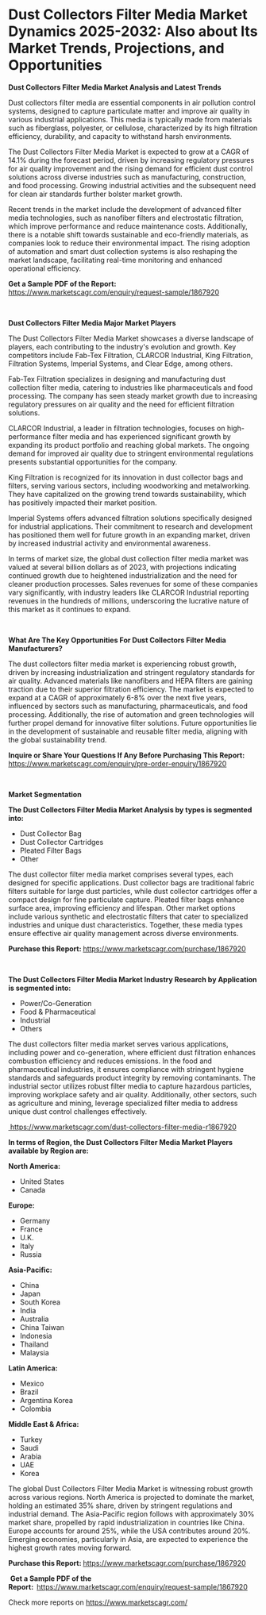 <p><h1>Dust Collectors Filter Media Market Dynamics 2025-2032: Also about Its Market Trends, Projections, and Opportunities</h1></p><p><strong>Dust Collectors Filter Media Market Analysis and Latest Trends</strong></p>
<p><p>Dust collectors filter media are essential components in air pollution control systems, designed to capture particulate matter and improve air quality in various industrial applications. This media is typically made from materials such as fiberglass, polyester, or cellulose, characterized by its high filtration efficiency, durability, and capacity to withstand harsh environments.</p><p>The Dust Collectors Filter Media Market is expected to grow at a CAGR of 14.1% during the forecast period, driven by increasing regulatory pressures for air quality improvement and the rising demand for efficient dust control solutions across diverse industries such as manufacturing, construction, and food processing. Growing industrial activities and the subsequent need for clean air standards further bolster market growth.</p><p>Recent trends in the market include the development of advanced filter media technologies, such as nanofiber filters and electrostatic filtration, which improve performance and reduce maintenance costs. Additionally, there is a notable shift towards sustainable and eco-friendly materials, as companies look to reduce their environmental impact. The rising adoption of automation and smart dust collection systems is also reshaping the market landscape, facilitating real-time monitoring and enhanced operational efficiency.</p></p>
<p><strong>Get a Sample PDF of the Report:&nbsp;</strong> <a href="https://www.marketscagr.com/enquiry/request-sample/1867920?utm_campaign=2566&utm_medium=2&utm_source=Github&utm_content=ia&utm_term=03042025&utm_id=dust-collectors-filter-media">https://www.marketscagr.com/enquiry/request-sample/1867920</a></p>
<p>&nbsp;</p>
<p><strong>Dust Collectors Filter Media Major Market Players</strong></p>
<p><p>The Dust Collectors Filter Media Market showcases a diverse landscape of players, each contributing to the industry's evolution and growth. Key competitors include Fab-Tex Filtration, CLARCOR Industrial, King Filtration, Filtration Systems, Imperial Systems, and Clear Edge, among others.</p><p>Fab-Tex Filtration specializes in designing and manufacturing dust collection filter media, catering to industries like pharmaceuticals and food processing. The company has seen steady market growth due to increasing regulatory pressures on air quality and the need for efficient filtration solutions.</p><p>CLARCOR Industrial, a leader in filtration technologies, focuses on high-performance filter media and has experienced significant growth by expanding its product portfolio and reaching global markets. The ongoing demand for improved air quality due to stringent environmental regulations presents substantial opportunities for the company.</p><p>King Filtration is recognized for its innovation in dust collector bags and filters, serving various sectors, including woodworking and metalworking. They have capitalized on the growing trend towards sustainability, which has positively impacted their market position.</p><p>Imperial Systems offers advanced filtration solutions specifically designed for industrial applications. Their commitment to research and development has positioned them well for future growth in an expanding market, driven by increased industrial activity and environmental awareness.</p><p>In terms of market size, the global dust collection filter media market was valued at several billion dollars as of 2023, with projections indicating continued growth due to heightened industrialization and the need for cleaner production processes. Sales revenues for some of these companies vary significantly, with industry leaders like CLARCOR Industrial reporting revenues in the hundreds of millions, underscoring the lucrative nature of this market as it continues to expand.</p></p>
<p>&nbsp;</p>
<p><strong>What Are The Key Opportunities For Dust Collectors Filter Media Manufacturers?</strong></p>
<p><p>The dust collectors filter media market is experiencing robust growth, driven by increasing industrialization and stringent regulatory standards for air quality. Advanced materials like nanofibers and HEPA filters are gaining traction due to their superior filtration efficiency. The market is expected to expand at a CAGR of approximately 6-8% over the next five years, influenced by sectors such as manufacturing, pharmaceuticals, and food processing. Additionally, the rise of automation and green technologies will further propel demand for innovative filter solutions. Future opportunities lie in the development of sustainable and reusable filter media, aligning with the global sustainability trend.</p></p>
<p><strong>Inquire or Share Your Questions If Any Before Purchasing This Report:</strong> <a href="https://www.marketscagr.com/enquiry/pre-order-enquiry/1867920?utm_campaign=2566&utm_medium=2&utm_source=Github&utm_content=ia&utm_term=03042025&utm_id=dust-collectors-filter-media">https://www.marketscagr.com/enquiry/pre-order-enquiry/1867920</a></p>
<p>&nbsp;</p>
<p><strong>Market Segmentation</strong></p>
<p><strong>The Dust Collectors Filter Media Market Analysis by types is segmented into:</strong></p>
<p><ul><li>Dust Collector Bag</li><li>Dust Collector Cartridges</li><li>Pleated Filter Bags</li><li>Other</li></ul></p>
<p><p>The dust collector filter media market comprises several types, each designed for specific applications. Dust collector bags are traditional fabric filters suitable for large dust particles, while dust collector cartridges offer a compact design for fine particulate capture. Pleated filter bags enhance surface area, improving efficiency and lifespan. Other market options include various synthetic and electrostatic filters that cater to specialized industries and unique dust characteristics. Together, these media types ensure effective air quality management across diverse environments.</p></p>
<p><strong>Purchase this Report:&nbsp;</strong><a href="https://www.marketscagr.com/purchase/1867920?utm_campaign=2566&utm_medium=2&utm_source=Github&utm_content=ia&utm_term=03042025&utm_id=dust-collectors-filter-media">https://www.marketscagr.com/purchase/1867920</a></p>
<p>&nbsp;</p>
<p><strong>The Dust Collectors Filter Media Market Industry Research by Application is segmented into:</strong></p>
<p><ul><li>Power/Co-Generation</li><li>Food & Pharmaceutical</li><li>Industrial</li><li>Others</li></ul></p>
<p><p>The dust collectors filter media market serves various applications, including power and co-generation, where efficient dust filtration enhances combustion efficiency and reduces emissions. In the food and pharmaceutical industries, it ensures compliance with stringent hygiene standards and safeguards product integrity by removing contaminants. The industrial sector utilizes robust filter media to capture hazardous particles, improving workplace safety and air quality. Additionally, other sectors, such as agriculture and mining, leverage specialized filter media to address unique dust control challenges effectively.</p></p>
<p><a href="https://www.marketscagr.com/dust-collectors-filter-media-r1867920?utm_campaign=2566&utm_medium=2&utm_source=Github&utm_content=ia&utm_term=03042025&utm_id=dust-collectors-filter-media">&nbsp;https://www.marketscagr.com/dust-collectors-filter-media-r1867920</a></p>
<p><strong>In terms of Region, the Dust Collectors Filter Media Market Players available by Region are:</strong></p>
<p>
    <p> <strong> North America: </strong>
        <ul>
            <li>United States</li>
            <li>Canada</li>
        </ul>
        </p> 
    <p> <strong> Europe: </strong>
        <ul>
            <li>Germany</li>
            <li>France</li>
            <li>U.K.</li>
            <li>Italy</li>
            <li>Russia</li>
        </ul>
        </p> 
    <p> <strong> Asia-Pacific: </strong>
        <ul>
            <li>China</li>
            <li>Japan</li>
            <li>South Korea</li>
            <li>India</li>
            <li>Australia</li>
            <li>China Taiwan</li>
            <li>Indonesia</li>
            <li>Thailand</li>
            <li>Malaysia</li>
        </ul>
        </p> 
    <p> <strong> Latin America: </strong>
        <ul>
            <li>Mexico</li>
            <li>Brazil</li>
            <li>Argentina Korea</li>
            <li>Colombia</li>
        </ul>
        </p> 
    <p> <strong> Middle East & Africa: </strong>
        <ul>
            <li>Turkey</li>
            <li>Saudi</li>
            <li>Arabia</li>
            <li>UAE</li>
            <li>Korea</li>
        </ul>
    </p>
    </p>
<p><p>The global Dust Collectors Filter Media Market is witnessing robust growth across various regions. North America is projected to dominate the market, holding an estimated 35% share, driven by stringent regulations and industrial demand. The Asia-Pacific region follows with approximately 30% market share, propelled by rapid industrialization in countries like China. Europe accounts for around 25%, while the USA contributes around 20%. Emerging economies, particularly in Asia, are expected to experience the highest growth rates moving forward.</p></p>
<p><strong>Purchase this Report: </strong><a href="https://www.marketscagr.com/purchase/1867920?utm_campaign=2566&utm_medium=2&utm_source=Github&utm_content=ia&utm_term=03042025&utm_id=dust-collectors-filter-media">https://www.marketscagr.com/purchase/1867920</a></p>
<p>&nbsp;<strong>Get a Sample PDF of the Report:&nbsp;&nbsp;</strong><a href="https://www.marketscagr.com/enquiry/request-sample/1867920?utm_campaign=2566&utm_medium=2&utm_source=Github&utm_content=ia&utm_term=03042025&utm_id=dust-collectors-filter-media">https://www.marketscagr.com/enquiry/request-sample/1867920</a></p>
<p><strong></strong></p>
<p>Check more reports on <a href="https://www.marketscagr.com/?utm_campaign=2566&utm_medium=2&utm_source=Github&utm_content=ia&utm_term=03042025&utm_id=dust-collectors-filter-media">https://www.marketscagr.com/</a></p>